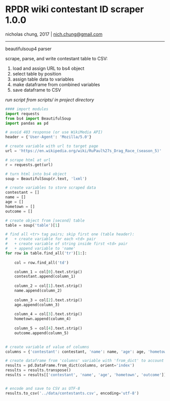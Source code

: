 # RPDR wiki contestant ID scraper 1.0.0
nicholas chung, 2017 | nich.chung@gmail.com
***

beautifulsoup4 parser

scrape, parse, and write contestant table to CSV:
 
 1. load and assign URL to bs4 object 
 2. select table by position
 3. assign table data to variables
 4. make dataframe from combined variables
 5. save dataframe to CSV

*run script from scripts/ in project directory*

```python
#### import modules
import requests
from bs4 import BeautifulSoup
import pandas as pd

# avoid 403 response (or use WikiMedia API)
header = {'User-Agent': 'Mozilla/5.0'}

# create variable with url to target page
url = 'https://en.wikipedia.org/wiki/RuPaul%27s_Drag_Race_(season_5)' 

# scrape html at url
r = requests.get(url)

# turn html into bs4 object
soup = BeautifulSoup(r.text, 'lxml')

# create variables to store scraped data
contestant = []
name = []
age = []
hometown = []
outcome = []

# create object from [second] table
table = soup('table')[1]

# find all <tr> tag pairs; skip first one (table header):
# 	+ create variable for each <td> pair 
# 	+ create variable of string inside first <td> pair
# 	+ append variable to 'name' 
for row in table.find_all('tr')[1:]:
    
    col = row.find_all('td')

    column_1 = col[0].text.strip()
    contestant.append(column_1)
    
    column_2 = col[1].text.strip()
    name.append(column_2)
    
    column_3 = col[2].text.strip()
    age.append(column_3)
    
    column_4 = col[3].text.strip()
    hometown.append(column_4)
    
    column_5 = col[4].text.strip()
    outcome.append(column_5)
    

# create variable of value of columns
columns = {'contestant': contestant, 'name': name, 'age': age, 'hometown': hometown, 'outcome': outcome}

# create dataframe from 'columns' variable with 'from_dict' to account for arrays with different n, flip dataframe axes, and confirm column order
results = pd.DataFrame.from_dict(columns, orient='index')
results = results.transpose()
results = results[['contestant', 'name', 'age', 'hometown', 'outcome']]


# encode and save to CSV as UTF-8
results.to_csv('../data/contestants.csv', encoding='utf-8')
```
